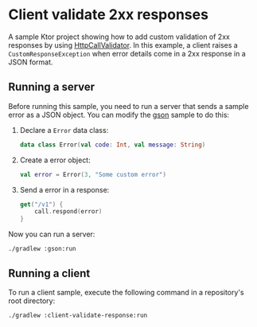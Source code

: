# Client validate 2xx responses

A sample Ktor project showing how to add custom validation of 2xx responses by using [HttpCallValidator](https://ktor.io/docs/response-validation.html). In this example, a client raises a `CustomResponseException` when error details come in a 2xx response in a JSON format.

## Running a server

Before running this sample, you need to run a server that sends a sample error as a JSON object. You can modify the [gson](../gson/README.md) sample to do this:
1. Declare a `Error` data class:
   ```kotlin
   data class Error(val code: Int, val message: String)
   ```
1. Create a error object:
   ```kotlin
   val error = Error(3, "Some custom error")
   ```
1. Send a error in a response:
   ```kotlin
   get("/v1") {
       call.respond(error)
   }
   ```
   
Now you can run a server:
```
./gradlew :gson:run
```


## Running a client

To run a client sample, execute the following command in a repository's root directory:

```bash
./gradlew :client-validate-response:run
```
